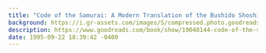 ```yaml
---
title: "Code of the Samurai: A Modern Translation of the Bushido Shoshinshu of Taira Shigesuke: A Contemporary Translation of the Bushido Shoshins"
background: https://i.gr-assets.com/images/S/compressed.photo.goodreads.com/books/1385752648l/19048144._SX50_.jpg
description: https://www.goodreads.com/book/show/19048144-code-of-the-samurai
date: 1995-09-22 18:39:42 -0400
---
```

